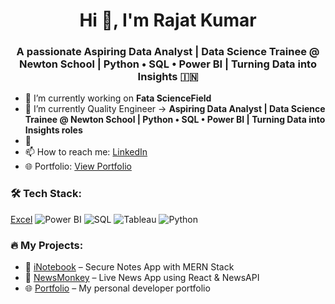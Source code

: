 <h1 align="center">Hi 👋, I'm Rajat Kumar</h1>
<h3 align="center">A passionate Aspiring Data Analyst | Data Science Trainee @ Newton School | Python • SQL • Power BI | Turning Data into Insights  🇮🇳</h3>

- 🔭 I’m currently working on **Fata ScienceField**
- 🌱 I’m currently  Quality Engineer → **Aspiring Data Analyst | Data Science Trainee @ Newton School | Python • SQL • Power BI | Turning Data into Insights roles**
- 💬
- 📫 How to reach me: [LinkedIn](https://www.linkedin.com/in/rajat-b115a5355/)
- 🌐 Portfolio: [View Portfolio](https://rajat00612.github.io)

### 🛠️ Tech Stack:
[Excel](https://img.shields.io/badge/Microsoft_Excel-217346?logo=microsoft-excel&logoColor=white)
![Power BI](https://img.shields.io/badge/Power%20BI-F2C811?logo=power-bi&logoColor=black)
![SQL](https://img.shields.io/badge/SQL-003B57?logo=postgresql&logoColor=white)
![Tableau](https://img.shields.io/badge/Tableau-E97627?logo=tableau&logoColor=white)
![Python](https://img.shields.io/badge/Python-3776AB?logo=python&logoColor=white)
### 🔥 My Projects:
- 📝 [iNotebook](https://i-notebook-front-end-six.vercel.app/login) – Secure Notes App with MERN Stack  
- 📰 [NewsMonkey](https://github.com/Rajat00612/NewsMonkey) – Live News App using React & NewsAPI  
- 🌐 [Portfolio](https://rajat00612.github.io) – My personal developer portfolio
